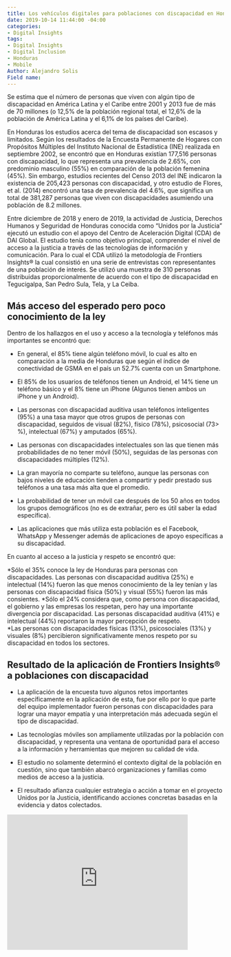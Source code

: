 ```yaml
---
title: Los vehículos digitales para poblaciones con discapacidad en Honduras
date: 2019-10-14 11:44:00 -04:00
categories:
- Digital Insights
tags:
- Digital Insights
- Digital Inclusion
- Honduras
- Mobile
Author: Alejandro Solis
Field name: 
---
```


Se estima que el número de personas que viven con algún tipo de discapacidad en América Latina y el Caribe entre 2001 y 2013 fue de más de 70 millones (o 12,5% de la población regional total, el 12,6% de la población de América Latina y el 6,1% de los países del Caribe).

En Honduras los estudios acerca del tema de discapacidad son escasos y limitados. Según los resultados de la Encuesta Permanente de Hogares con Propósitos Múltiples del Instituto Nacional de Estadística (INE) realizada en septiembre 2002, se encontró que en Honduras existían 177,516 personas con discapacidad, lo que representa una prevalencia de 2.65%, con predominio masculino (55%) en comparación de la población femenina (45%). Sin embargo, estudios recientes del Censo 2013 del INE indicaron la existencia de 205,423 personas con discapacidad, y otro estudio de Flores, et al. (2014) encontró una tasa de prevalencia del 4.6%, que significa un total de 381,287 personas que viven con discapacidades asumiendo una población de 8.2 millones.

Entre diciembre de 2018 y enero de 2019, la actividad de Justicia, Derechos Humanos y Seguridad de Honduras conocida como “Unidos por la Justicia” ejecutó un estudio con el apoyo del Centro de Aceleración Digital (CDA) de DAI Global. El estudio tenía como objetivo principal, comprender el nivel de acceso a la justicia a través de las tecnologías de información y comunicación. Para lo cual el CDA utilizó la metodología de Frontiers Insights® la cual consistió en una serie de entrevistas con representantes de una población de interés. Se utilizó una muestra de 310 personas distribuidas proporcionalmente de acuerdo con el tipo de discapacidad en Tegucigalpa, San Pedro Sula, Tela, y La Ceiba.

## Más acceso del esperado pero poco conocimiento de la ley

Dentro de los hallazgos en el uso y acceso a la tecnología y teléfonos más importantes se encontró que:

* En general, el 85% tiene algún teléfono móvil, lo cual es alto en comparación a la media de Honduras que según el índice de conectividad de GSMA  en el país un 52.7% cuenta con un Smartphone.

* El 85% de los usuarios de teléfonos tienen un Android, el 14% tiene un teléfono básico y el 8% tiene un iPhone (Algunos tienen ambos un iPhone y un Android).

* Las personas con discapacidad auditiva usan teléfonos inteligentes (95%) a una tasa mayor que otros grupos de personas con discapacidad, seguidos de visual (82%), físico (78%), psicosocial (73> %), intelectual (67%) y amputados (65%).

* Las personas con discapacidades intelectuales son las que tienen más probabilidades de no tener móvil (50%), seguidas de las personas con discapacidades múltiples (12%).

* La gran mayoría no comparte su teléfono, aunque las personas con bajos niveles de educación tienden a compartir y pedir prestado sus teléfonos a una tasa más alta que el promedio.

* La probabilidad de tener un móvil cae después de los 50 años en todos los grupos demográficos (no es de extrañar, pero es útil saber la edad específica).

* Las aplicaciones que más utiliza esta población es el Facebook, WhatsApp y Messenger además de aplicaciones de apoyo específicas a su discapacidad.

En cuanto al acceso a la justicia y respeto se encontró que:

\*Sólo el 35% conoce la ley de Honduras para personas con discapacidades. Las personas con discapacidad auditiva (25%) e intelectual (14%) fueron las que menos conocimiento de la ley tenían y las personas con discapacidad física (50%) y visual (55%) fueron las más consientes.
\*Sólo el 24% considera que, como persona con discapacidad, el gobierno y las empresas los respetan, pero hay una importante divergencia por discapacidad. Las personas discapacidad auditiva (41%) e intelectual (44%) reportaron la mayor percepción de respeto.\
\*Las personas con discapacidades físicas (13%), psicosociales (13%) y visuales (8%) percibieron significativamente menos respeto por su discapacidad en todos los sectores.

## Resultado de la aplicación de Frontiers Insights® a poblaciones con discapacidad

* La aplicación de la encuesta tuvo algunos retos importantes específicamente en la aplicación de esta, fue por ello por lo que parte del equipo implementador fueron personas con discapacidades para lograr una mayor empatía y una interpretación más adecuada según el tipo de discapacidad.

* Las tecnologías móviles son ampliamente utilizadas por la población con discapacidad, y representa una ventana de oportunidad para el acceso a la información y herramientas que mejoren su calidad de vida.

* El estudio no solamente determinó el contexto digital de la población en cuestión, sino que también abarcó organizaciones y familias como medios de acceso a la justicia.

* El resultado afianza cualquier estrategia o acción a tomar en el proyecto Unidos por la Justicia, identificando acciones concretas basadas en la evidencia y datos colectados.

<iframe width="420" height="315" src="http://www.youtube.com/embed/dQw4w9WgXcQ" frameborder="0" allowfullscreen></iframe>
